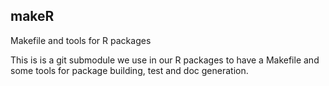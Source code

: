 ## makeR

Makefile and tools for R packages

This is is a git submodule we use in our R packages to have a Makefile and 
some tools for package building, test and doc generation.




